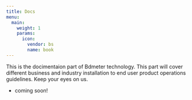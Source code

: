 ```yaml
---
title: Docs
menu:
  main:
    weight: 1
    params:
      icon:
        vendor: bs
        name: book
---
```


This is the docimentaion part of Bdmeter technology. This part will cover different business and industry installation to end user product operations guidelines. Keep your eyes on us.

- coming soon! 